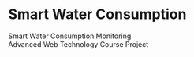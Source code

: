 <h1> Smart Water Consumption </h1>
Smart Water Consumption Monitoring <br>
Advanced Web Technology Course Project
